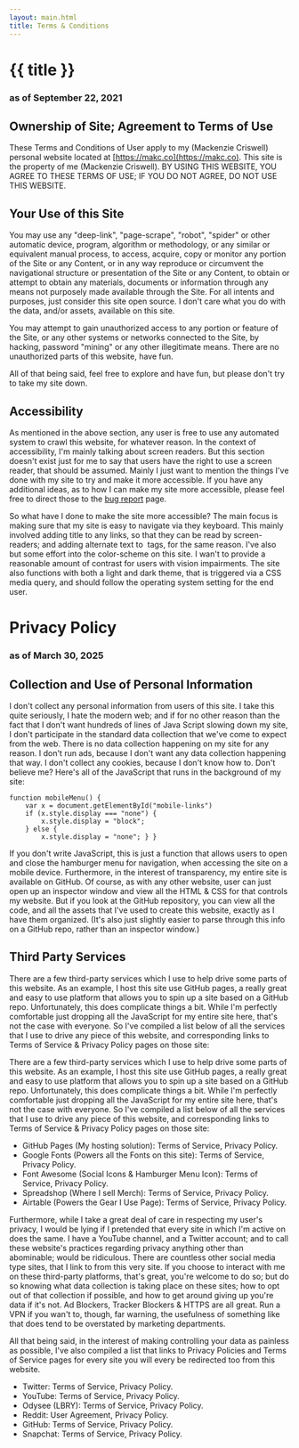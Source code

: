```yaml
---
layout: main.html
title: Terms & Conditions 
---
```

# {{ title }}
### as of September 22, 2021
### 
## Ownership of Site; Agreement to Terms of Use
These Terms and Conditions of User apply to my (Mackenzie Criswell) personal website located at [https://makc.co](https://makc.co). This site is the property of me (Mackenzie Criswell). BY USING THIS WEBSITE, YOU AGREE TO THESE TERMS OF USE; IF YOU DO NOT AGREE, DO NOT USE THIS WEBSITE. 

## Your Use of this Site
You may use any "deep-link", "page-scrape", "robot", "spider" or other automatic device, program, algorithm or methodology, or any similar or equivalent manual process, to access, acquire, copy or monitor any portion of the Site or any Content, or in any way reproduce or circumvent the navigational structure or presentation of the Site or any Content, to obtain or attempt to obtain any materials, documents or information through any means not purposely made available through the Site. For all intents and purposes, just consider this site open source. I don't care what you do with the data, and/or assets, available on this site.

You may attempt to gain unauthorized access to any portion or feature of the Site, or any other systems or networks connected to the Site, by hacking, password "mining" or any other illegitimate means. There are no unauthorized parts of this website, have fun.

All of that being said, feel free to explore and have fun, but please don't try to take my site down.

## Accessibility
As mentioned in the above section, any user is free to use any automated system to crawl this website, for whatever reason. In the context of accessibility, I'm mainly talking about screen readers. But this section doesn't exist just for me to say that users have the right to use a screen reader, that should be assumed. Mainly I just want to mention the things I've done with my site to try and make it more accessible. If you have any additional ideas, as to how I can make my site more accessible, please feel free to direct those to the [bug report](/contact) page.

So what have I done to make the site more accessible? The main focus is making sure that my site is easy to navigate via they keyboard. This mainly involved adding title <tags> to any links, so that they can be read by screen-readers; and adding alternate text to <image> tags, for the same reason. I've also but some effort into the color-scheme on this site. I wan't to provide a reasonable amount of contrast for users with vision impairments. The site also functions with both a light and dark theme, that is triggered via a CSS media query, and should follow the operating system setting for the end user. 

# Privacy Policy
### as of March 30, 2025
### 
## Collection and Use of Personal Information
I don't collect any personal information from users of this site. I take this quite seriously, I hate the modern web; and if for no other reason than the fact that I don't want hundreds of lines of Java Script slowing down my site, I don't participate in the standard data collection that we've come to expect from the web. There is no data collection happening on my site for any reason. I don't run ads, because I don't want any data collection happening that way. I don't collect any cookies, because I don't know how to. Don't believe me? Here's all of the JavaScript that runs in the background of my site:

```
function mobileMenu() {
    var x = document.getElementById("mobile-links")
    if (x.style.display === "none") {
        x.style.display = "block";
    } else {
        x.style.display = "none"; } }
```

If you don't write JavaScript, this is just a function that allows users to open and close the hamburger menu for navigation, when accessing the site on a mobile device. Furthermore, in the interest of transparency, my entire site is available on GitHub. Of course, as with any other website, user can just open up an inspector window and view all the HTML & CSS for that controls my website. But if you look at the GitHub repository, you can view all the code, and all the assets that I've used to create this website, exactly as I have them organized. (It's also just slightly easier to parse through this info on a GitHub repo, rather than an inspector window.)

## Third Party Services
There are a few third-party services which I use to help drive some parts of this website. As an example, I host this site use GitHub pages, a really great and easy to use platform that allows you to spin up a site based on a GitHub repo. Unfortunately, this does complicate things a bit. While I'm perfectly comfortable just dropping all the JavaScript for my entire site here, that's not the case with everyone. So I've compiled a list below of all the services that I use to drive any piece of this website, and corresponding links to Terms of Service & Privacy Policy pages on those site:

There are a few third-party services which I use to help drive some parts of this website. As an example, I host this site use GitHub pages, a really great and easy to use platform that allows you to spin up a site based on a GitHub repo. Unfortunately, this does complicate things a bit. While I'm perfectly comfortable just dropping all the JavaScript for my entire site here, that's not the case with everyone. So I've compiled a list below of all the services that I use to drive any piece of this website, and corresponding links to Terms of Service & Privacy Policy pages on those site:

* GitHub Pages (My hosting solution): Terms of Service, Privacy Policy.
* Google Fonts (Powers all the Fonts on this site): Terms of Service, Privacy Policy.
* Font Awesome (Social Icons & Hamburger Menu Icon): Terms of Service, Privacy Policy.
* Spreadshop (Where I sell Merch): Terms of Service, Privacy Policy.
* Airtable (Powers the Gear I Use Page): Terms of Service, Privacy Policy.

Furthermore, while I take a great deal of care in respecting my user's privacy, I would be lying if I pretended that every site in which I'm active on does the same. I have a YouTube channel, and a Twitter account; and to call these website's practices regarding privacy anything other than abominable; would be ridiculous. There are countless other social media type sites, that I link to from this very site. If you choose to interact with me on these third-party platforms, that's great, you're welcome to do so; but do so knowing what data collection is taking place on these sites; how to opt out of that collection if possible, and how to get around giving up you're data if it's not. Ad Blockers, Tracker Blockers & HTTPS are all great. Run a VPN if you wan't to, though, far warning, the usefulness of something like that does tend to be overstated by marketing departments.

All that being said, in the interest of making controlling your data as painless as possible, I've also compiled a list that links to Privacy Policies and Terms of Service pages for every site you will every be redirected too from this website.

* Twitter: Terms of Service, Privacy Policy.
* YouTube: Terms of Service, Privacy Policy.
* Odysee (LBRY): Terms of Service, Privacy Policy.
* Reddit: User Agreement, Privacy Policy.
* GitHub: Terms of Service, Privacy Policy.
* Snapchat: Terms of Service, Privacy Policy.
